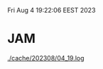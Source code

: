 Fri Aug  4 19:22:06 EEST 2023
# JAM
<a href='./cache/202308/04_19.log'>./cache/202308/04_19.log</a>
